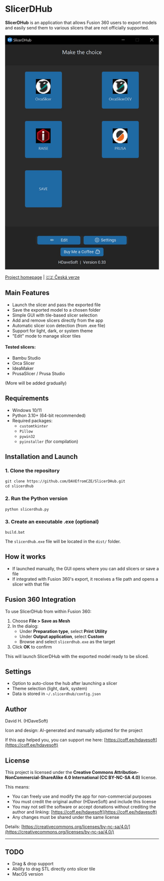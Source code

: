 # SlicerDHub

**SlicerDHub** is an application that allows Fusion 360 users to export models and easily send them to various slicers that are not officially supported.

![SlicerDHub Preview](SlicerDHub.jpg)

[Project homepage](https://github.com/DAVEfromCZE/SlicerDHub) | [🇨🇿 Česká verze](README.cz.md)

## Main Features

- Launch the slicer and pass the exported file
- Save the exported model to a chosen folder
- Simple GUI with tile-based slicer selection
- Add and remove slicers directly from the app
- Automatic slicer icon detection (from .exe file)
- Support for light, dark, or system theme
- "Edit" mode to manage slicer tiles

#### Tested slicers:

- Bambu Studio
- Orca Slicer
- IdeaMaker
- PrusaSlicer / Prusa Studio

(More will be added gradually)

## Requirements

- Windows 10/11
- Python 3.10+ (64-bit recommended)
- Required packages:
  - `customtkinter`
  - `Pillow`
  - `pywin32`
  - `pyinstaller` (for compilation)

## Installation and Launch

### 1. Clone the repository

```
git clone https://github.com/DAVEfromCZE/SlicerDHub.git
cd slicerdhub
```

### 2. Run the Python version

```
python slicerdhub.py
```

### 3. Create an executable .exe (optional)

```
build.bat
```

The `slicerdhub.exe` file will be located in the `dist/` folder.

## How it works

- If launched manually, the GUI opens where you can add slicers or save a file
- If integrated with Fusion 360's export, it receives a file path and opens a slicer with that file

## Fusion 360 Integration

To use SlicerDHub from within Fusion 360:

1. Choose **File > Save as Mesh**
2. In the dialog:
   - Under **Preparation type**, select **Print Utility**
   - Under **Output application**, select **Custom**
   - Browse and select `slicerdhub.exe` as the target
3. Click **OK** to confirm

This will launch SlicerDHub with the exported model ready to be sliced.

## Settings

- Option to auto-close the hub after launching a slicer
- Theme selection (light, dark, system)
- Data is stored in `~/.slicerdhub/config.json`

## Author

David H. (HDaveSoft)

Icon and design: AI-generated and manually adjusted for the project

If this app helped you, you can support me here: [https://coff.ee/hdavesoft](https://coff.ee/hdavesoft)

## License

This project is licensed under the **Creative Commons Attribution-NonCommercial-ShareAlike 4.0 International (CC BY-NC-SA 4.0)** license.

This means:

- You can freely use and modify the app for non-commercial purposes
- You must credit the original author (HDaveSoft) and include this license
- You may not sell the software or accept donations without crediting the author and linking: [https://coff.ee/hdavesoft](https://coff.ee/hdavesoft)
- Any changes must be shared under the same license

Details: [https://creativecommons.org/licenses/by-nc-sa/4.0/](https://creativecommons.org/licenses/by-nc-sa/4.0/)

---

## TODO

- Drag & drop support
- Ability to drag STL directly onto slicer tile
- MacOS version
